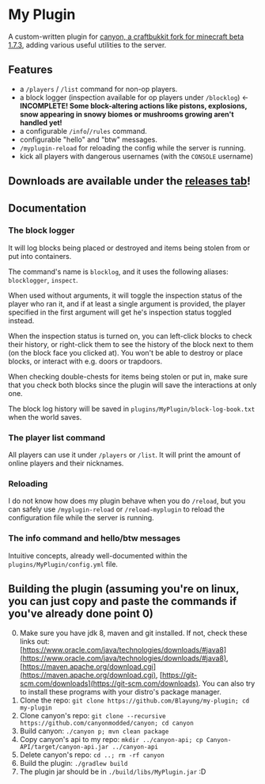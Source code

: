 # My Plugin
A custom-written plugin for [canyon, a craftbukkit fork for minecraft beta 1.7.3](https://github.com/canyonmodded/canyon), adding various useful utilities to the server.

## Features
- a `/players` / `/list` command for non-op players.
- a block logger (inspection available for op players under `/blocklog`) <- **INCOMPLETE! Some block-altering actions like pistons, explosions, snow appearing in snowy biomes or mushrooms growing aren't handled yet!**
- a configurable `/info`/`/rules` command.
- configurable "hello" and "btw" messages.
- `/myplugin-reload` for reloading the config while the server is running.
- kick all players with dangerous usernames (with the `CONSOLE` username)

## Downloads are available under the [releases tab](https://github.com/Blayung/my-plugin/releases)!

## Documentation
### The block logger
It will log blocks being placed or destroyed and items being stolen from or put into containers.  
  
The command's name is `blocklog`, and it uses the following aliases: `blocklogger`, `inspect`.  
  
When used without arguments, it will toggle the inspection status of the player who ran it, and if at least a single argument is provided, the player specified in the first argument will get he's inspection status toggled instead.  
  
When the inspection status is turned on, you can left-click blocks to check their history, or right-click them to see the history of the block next to them (on the block face you clicked at). You won't be able to destroy or place blocks, or interact with e.g. doors or trapdoors.  
  
When checking double-chests for items being stolen or put in, make sure that you check both blocks since the plugin will save the interactions at only one.  
  
The block log history will be saved in `plugins/MyPlugin/block-log-book.txt` when the world saves.

### The player list command
All players can use it under `/players` or `/list`. It will print the amount of online players and their nicknames.

### Reloading
I do not know how does my plugin behave when you do `/reload`, but you can safely use `/myplugin-reload` or `/reload-myplugin` to reload the configuration file while the server is running.

### The info command and hello/btw messages
Intuitive concepts, already well-documented within the `plugins/MyPlugin/config.yml` file.

## Building the plugin (assuming you're on linux, you can just copy and paste the commands if you've already done point 0)
0. Make sure you have jdk 8, maven and git installed. If not, check these links out: [https://www.oracle.com/java/technologies/downloads/#java8](https://www.oracle.com/java/technologies/downloads/#java8), [https://maven.apache.org/download.cgi](https://maven.apache.org/download.cgi), [https://git-scm.com/downloads](https://git-scm.com/downloads). You can also try to install these programs with your distro's package manager.
1. Clone the repo: `git clone https://github.com/Blayung/my-plugin; cd my-plugin`
2. Clone canyon's repo: `git clone --recursive https://github.com/canyonmodded/canyon; cd canyon`
3. Build canyon: `./canyon p; mvn clean package`
4. Copy canyon's api to my repo: `mkdir ../canyon-api; cp Canyon-API/target/canyon-api.jar ../canyon-api`
5. Delete canyon's repo: `cd ..; rm -rf canyon`
4. Build the plugin: `./gradlew build`
5. The plugin jar should be in `./build/libs/MyPlugin.jar` :D
